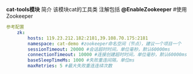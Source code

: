 **cat-tools模块**
    简介
        该模块cat的工具类
        注解包括
        **@EnableZookeeper**   #使用Zookeeper


```yml
参考配置
    zk:
        hosts: 119.23.212.182:2181,39.108.70.175:2181
        namespace: cat-demo #zookeeper命名空间（节点），建议一个项目一个
        sessionTimeout: 20000 #会话超时时间，单位毫秒，默认60000ms
        connectionTimeout: 10000 #连接创建超时时间，单位毫秒，默认60000ms
        baseSleepTimeMs: 1000 #失败重连间隔，单位ms
        maxRetries: 5 #最大失败重连连续次数
```